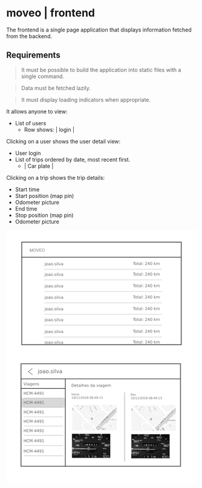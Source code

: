 # moveo | frontend

The frontend is a single page application that displays information fetched from the backend.

## Requirements

> It must be possible to build the application into static files with a single command.

> Data must be fetched lazily.

> It must display loading indicators when appropriate.

It allows anyone to view:
- List of users
    - Row shows: | login |

Clicking on a user shows the user detail view:
- User login
- List of trips ordered by date, most recent first.
    - | Car plate |

Clicking on a trip shows the trip details:
- Start time
- Start position (map pin)
- Odometer picture
- End time
- Stop position (map pin)
- Odometer picture

![prototype](drafts/web.png)